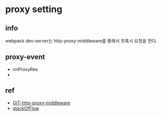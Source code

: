 # proxy setting

## info

webpack dev-server는 http-proxy-middleware를 통해서 프록시 요청을 한다.

## proxy-event

- onProxyRes
-

## ref

- [GIT-http-proxy-middleware](https://github.com/chimurai/http-proxy-middleware#options)
- [stackOfFlow](https://github.com/facebook/create-react-app/issues/2778)
